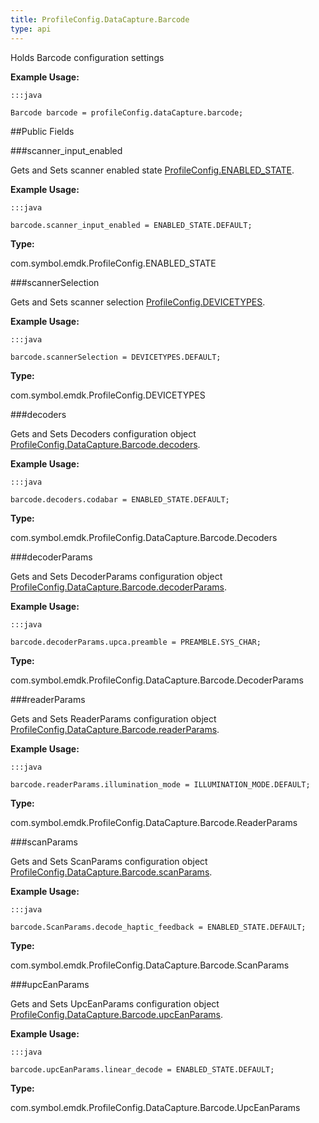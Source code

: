```yaml
---
title: ProfileConfig.DataCapture.Barcode
type: api
---
```



Holds Barcode configuration settings
 
 

**Example Usage:**
	
	:::java
	
	Barcode barcode = profileConfig.dataCapture.barcode;
	


##Public Fields

###scanner_input_enabled

Gets and Sets scanner enabled state  [ ProfileConfig.ENABLED_STATE](../ProfileConfig-ENABLED_STATE).
 
 

**Example Usage:**
	
	:::java
	
	barcode.scanner_input_enabled = ENABLED_STATE.DEFAULT;
	


**Type:**

com.symbol.emdk.ProfileConfig.ENABLED_STATE

###scannerSelection

Gets and Sets scanner selection [ ProfileConfig.DEVICETYPES](../ProfileConfig-DEVICETYPES).
 
 

**Example Usage:**
	
	:::java
	
	barcode.scannerSelection = DEVICETYPES.DEFAULT;
	


**Type:**

com.symbol.emdk.ProfileConfig.DEVICETYPES

###decoders

Gets and Sets Decoders configuration object [ ProfileConfig.DataCapture.Barcode.decoders](../ProfileConfig-DataCapture-Barcode#decoders).
 
 

**Example Usage:**
	
	:::java
	
	barcode.decoders.codabar = ENABLED_STATE.DEFAULT;
	


**Type:**

com.symbol.emdk.ProfileConfig.DataCapture.Barcode.Decoders

###decoderParams

Gets and Sets DecoderParams configuration object [ ProfileConfig.DataCapture.Barcode.decoderParams](../ProfileConfig-DataCapture-Barcode#decoderparams).
 
 

**Example Usage:**
	
	:::java
	
	barcode.decoderParams.upca.preamble = PREAMBLE.SYS_CHAR;
	


**Type:**

com.symbol.emdk.ProfileConfig.DataCapture.Barcode.DecoderParams

###readerParams

Gets and Sets ReaderParams configuration object [ ProfileConfig.DataCapture.Barcode.readerParams](../ProfileConfig-DataCapture-Barcode#readerparams).
 
 

**Example Usage:**
	
	:::java
	
	barcode.readerParams.illumination_mode = ILLUMINATION_MODE.DEFAULT;
	


**Type:**

com.symbol.emdk.ProfileConfig.DataCapture.Barcode.ReaderParams

###scanParams

Gets and Sets ScanParams configuration object [ ProfileConfig.DataCapture.Barcode.scanParams](../ProfileConfig-DataCapture-Barcode#scanparams).
 
 

**Example Usage:**
	
	:::java
	
	barcode.ScanParams.decode_haptic_feedback = ENABLED_STATE.DEFAULT;
	


**Type:**

com.symbol.emdk.ProfileConfig.DataCapture.Barcode.ScanParams

###upcEanParams

Gets and Sets UpcEanParams configuration object [ ProfileConfig.DataCapture.Barcode.upcEanParams](../ProfileConfig-DataCapture-Barcode#upceanparams).
 
 

**Example Usage:**
	
	:::java
	
	barcode.upcEanParams.linear_decode = ENABLED_STATE.DEFAULT;
	


**Type:**

com.symbol.emdk.ProfileConfig.DataCapture.Barcode.UpcEanParams

